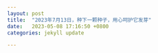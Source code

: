 ```yaml
---
layout: post
title:  "2023年7月13日，种下一颗种子，用心呵护它发芽"
date:   2023-05-08 17:16:50 +0800
categories: jekyll update

---
```



